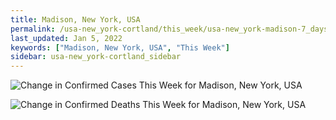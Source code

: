 ```yaml
---
title: Madison, New York, USA
permalink: /usa-new_york-cortland/this_week/usa-new_york-madison-7_days.html
last_updated: Jan 5, 2022
keywords: ["Madison, New York, USA", "This Week"]
sidebar: usa-new_york-cortland_sidebar
---
```


![Change in Confirmed Cases This Week for Madison, New York, USA](/covid_tracker/images/graphs/usa-new_york-madison-delta_confirmed-7_days_graph.png)

![Change in Confirmed Deaths This Week for Madison, New York, USA](/covid_tracker/images/graphs/usa-new_york-madison-delta_deaths-7_days_graph.png)
